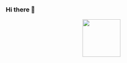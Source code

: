 ### Hi there 👋

<div id="header" align="center">
  <img src=["https://giphy.com/embed/3oKIPnAiaMCws8nOsE"](https://media.giphy.com/media/3oKIPnAiaMCws8nOsE/giphy.gif) width="100"/>
  </div>


